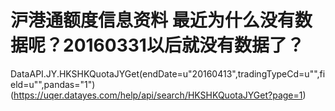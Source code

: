 # 沪港通额度信息资料 最近为什么没有数据呢？20160331以后就没有数据了？

DataAPI.JY.HKSHKQuotaJYGet(endDate=u"20160413",tradingTypeCd=u"",field=u"",pandas="1")
(https://uqer.datayes.com/help/api/search/HKSHKQuotaJYGet?page=1)